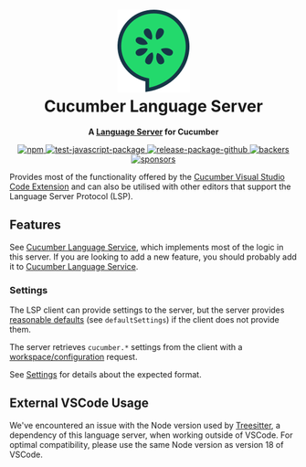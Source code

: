 <h1 align="center">
  <img src="https://raw.githubusercontent.com/cucumber/cucumber-js/7df2c9b4f04099b81dc5c00cd73b404401cd6e46/docs/images/logo.svg" alt="">
  <br>
  Cucumber Language Server
</h1>
<p align="center">
  <b>A <a href="https://langserver.org/">Language Server</a> for Cucumber</b>
</p>

<p align="center">
  <a href="https://www.npmjs.com/package/@cucumber/language-server">
    <img src="https://img.shields.io/npm/v/@cucumber/language-server.svg?color=dark-green" alt="npm">
  </a>
  <a href="https://github.com/cucumber/language-server/actions/workflows/test-javascript.yml">
    <img src="https://github.com/cucumber/language-server/actions/workflows/test-javascript.yml/badge.svg" alt="test-javascript-package">
  </a>
  <a href="https://github.com/cucumber/language-server/actions/workflows/release-github.yml">
    <img src="https://github.com/cucumber/language-server/actions/workflows/release-github.yml/badge.svg" alt="release-package-github">
  </a>
  <a href="https://opencollective.com/cucumber">
    <img src="https://opencollective.com/cucumber/backers/badge.svg" alt="backers">
  </a>
  <a href="https://opencollective.com/cucumber">
    <img src="https://opencollective.com/cucumber/sponsors/badge.svg" alt="sponsors">
  </a>
</p>

Provides most of the functionality offered by the
[Cucumber Visual Studio Code Extension](https://github.com/cucumber/vscode) and can also be utilised with other editors that support the Language Server Protocol (LSP).

## Features

See [Cucumber Language Service](https://github.com/cucumber/language-service), which implements most of the logic in this server.
If you are looking to add a new feature, you should probably add it to [Cucumber Language Service](https://github.com/cucumber/language-service).

### Settings

The LSP client can provide settings to the server, but the server provides [reasonable defaults](https://github.com/cucumber/language-server/blob/main/src/CucumberLanguageServer.ts) (see `defaultSettings`) if the client does not
provide them.

The server retrieves `cucumber.*` settings from the client with a [workspace/configuration](https://microsoft.github.io/language-server-protocol/specification#workspace_configuration) request.

See [Settings](https://github.com/cucumber/language-server/blob/main/src/types.ts) for details about the expected format.

## External VSCode Usage

We've encountered an issue with the Node version used by [Treesitter](https://github.com/tree-sitter/tree-sitter/issues/2338), a
dependency of this language server, when working outside of VSCode. For optimal
compatibility, please use the same Node version as version 18 of VSCode.
